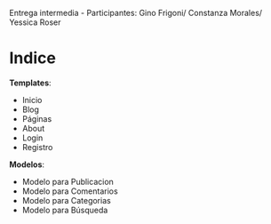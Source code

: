 Entrega intermedia - Participantes: Gino Frigoni/ Constanza Morales/ Yessica Roser


<h1>Indice</h1>

<b>Templates</b>:
- Inicio
- Blog
- Páginas
- About
- Login
- Registro



<b>Modelos</b>:
- Modelo para Publicacion 
- Modelo para Comentarios 
- Modelo para Categorias 
- Modelo para Búsqueda 